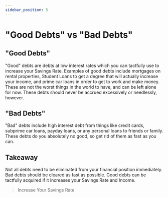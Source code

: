 ```yaml
---
sidebar_position: 5
---
```


# "Good Debts" vs "Bad Debts"

## "Good Debts"

"Good" debts are debts at low interest rates which you can tactfully use to increase your Savings Rate. Examples of good debts include mortgages on rental properties, Student Loans to get a degree that will actually increase your income, and prime car loans in order to get to work and make money. These are not the worst things in the world to have, and can be left alone for now. These debts should never be accrued excessively or needlessly, however. 

## "Bad Debts"

"Bad" debts include high interest debt from things like credit cards, subprime car loans, payday loans, or any personal loans to friends or family. These debts do you absolutely no good, so get rid of them as fast as you can.

## Takeaway

Not all debts need to be eliminated from your financial position immediately. Bad debts should be cleared as fast as possible. Good debts can be tactfully acquired if it increases your Savings Rate and Income.

>Increase Your Savings Rate
